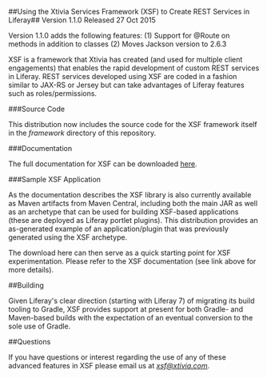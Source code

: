 ##Using the Xtivia Services Framework (XSF) to Create REST Services in Liferay##
Version 1.1.0 Released 27 Oct 2015

Version 1.1.0 adds the following features:
(1) Support for @Route on methods in addition to classes
(2) Moves Jackson version to 2.6.3


XSF is a framework that Xtivia has created (and used for multiple client engagements) that enables the rapid development of custom REST services in Liferay. REST services developed using XSF are coded in a fashion similar to JAX-RS or Jersey but can take advantages of Liferay features such as roles/permissions.

###Source Code

This distribution now includes the source code for the XSF framework itself in the *framework* directory of this repository.

###Documentation

The full documentation for XSF can be downloaded [here](https://raw.githubusercontent.com/xtivia/xsf/master/xsf_userguide.pdf). 

###Sample XSF Application

As the documentation describes the XSF library is also currently available as Maven artifacts from Maven Central, including both the main JAR as well as an archetype that can be used for building XSF-based applications (these are deployed as Liferay portlet plugins). This distribution provides an as-generated example of an application/plugin that was previously generated using the XSF archetype.

The download here can then serve as a quick starting point for XSF experimentation. Please refer to the XSF documentation (see link above for more details).

##Building

Given Liferay's clear direction (starting with Liferay 7) of migrating its build tooling to Gradle, XSF provides support at present for both Gradle- and Maven-based builds with the expectation of an eventual conversion to the sole use of Gradle.

##Questions

If you have questions or interest regarding the use of any of these advanced features in XSF please email us at *xsf@xtivia.com*.
